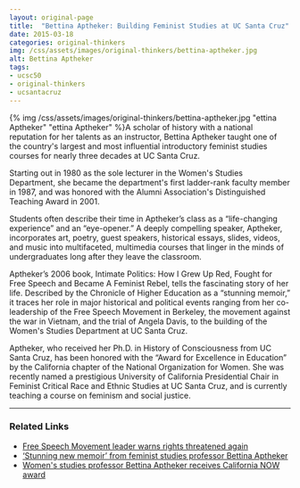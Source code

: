 ```yaml
---
layout: original-page
title:  "Bettina Aptheker: Building Feminist Studies at UC Santa Cruz"
date: 2015-03-18
categories: original-thinkers
img: /css/assets/images/original-thinkers/bettina-aptheker.jpg
alt: Bettina Aptheker
tags: 
- ucsc50
- original-thinkers
- ucsantacruz
---
```


{% img /css/assets/images/original-thinkers/bettina-aptheker.jpg "ettina Aptheker" "ettina Aptheker" %}A scholar of history with a national reputation for her talents as an instructor, Bettina Aptheker taught one of the country's largest and most influential introductory feminist studies courses for nearly three decades at UC Santa Cruz. 

Starting out in 1980 as the sole lecturer in the Women's Studies Department, she became the department's first ladder-rank faculty member in 1987, and was honored with the Alumni Association's Distinguished Teaching Award in 2001.

Students often describe their time in Aptheker’s class as a “life-changing experience” and an “eye-opener.” A deeply compelling speaker, Aptheker, incorporates art, poetry, guest speakers, historical essays, slides, videos, and music into multifaceted, multimedia courses that linger in the minds of undergraduates long after they leave the classroom.

Aptheker’s 2006 book, Intimate Politics: How I Grew Up Red, Fought for Free Speech and Became A Feminist Rebel, tells the fascinating story of her life. Described by the Chronicle of Higher Education as a “stunning memoir,” it traces her role in major historical and political events ranging from her co-leadership of the Free Speech Movement in Berkeley, the movement against the war in Vietnam, and the trial of Angela Davis, to the building of the Women's Studies Department at UC Santa Cruz. 

Aptheker, who received her Ph.D. in History of Consciousness from UC Santa Cruz, has been honored with the “Award for Excellence in Education” by the California chapter of the National Organization for Women. She was recently named a prestigious University of California Presidential Chair in Feminist Critical Race and Ethnic Studies at UC Santa Cruz, and is currently teaching a course on feminism and social justice.

***

### Related Links

- [Free Speech Movement leader warns rights threatened again](http://www1.ucsc.edu/currents/02-03/12-02/speech.html)
- [‘Stunning new memoir’ from feminist studies professor Bettina Aptheker](http://currents.ucsc.edu/06-07/10-23/aptheker.asp)
- [Women's studies professor Bettina Aptheker receives California NOW award](http://currents.ucsc.edu/04-05/10-18/awards-NOW.asp)
